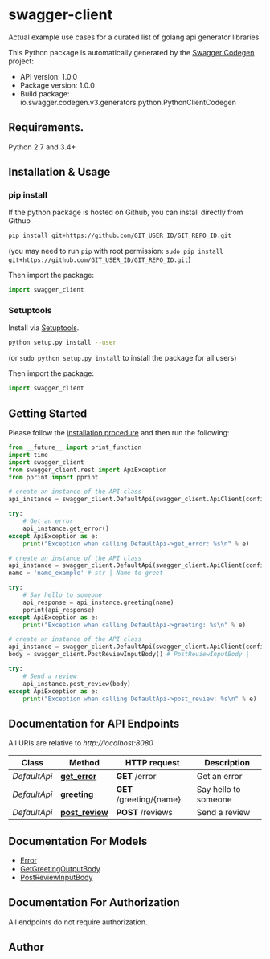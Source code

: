 # swagger-client
Actual example use cases for a curated list of golang api generator libraries

This Python package is automatically generated by the [Swagger Codegen](https://github.com/swagger-api/swagger-codegen) project:

- API version: 1.0.0
- Package version: 1.0.0
- Build package: io.swagger.codegen.v3.generators.python.PythonClientCodegen

## Requirements.

Python 2.7 and 3.4+

## Installation & Usage
### pip install

If the python package is hosted on Github, you can install directly from Github

```sh
pip install git+https://github.com/GIT_USER_ID/GIT_REPO_ID.git
```
(you may need to run `pip` with root permission: `sudo pip install git+https://github.com/GIT_USER_ID/GIT_REPO_ID.git`)

Then import the package:
```python
import swagger_client 
```

### Setuptools

Install via [Setuptools](http://pypi.python.org/pypi/setuptools).

```sh
python setup.py install --user
```
(or `sudo python setup.py install` to install the package for all users)

Then import the package:
```python
import swagger_client
```

## Getting Started

Please follow the [installation procedure](#installation--usage) and then run the following:

```python
from __future__ import print_function
import time
import swagger_client
from swagger_client.rest import ApiException
from pprint import pprint

# create an instance of the API class
api_instance = swagger_client.DefaultApi(swagger_client.ApiClient(configuration))

try:
    # Get an error
    api_instance.get_error()
except ApiException as e:
    print("Exception when calling DefaultApi->get_error: %s\n" % e)

# create an instance of the API class
api_instance = swagger_client.DefaultApi(swagger_client.ApiClient(configuration))
name = 'name_example' # str | Name to greet

try:
    # Say hello to someone
    api_response = api_instance.greeting(name)
    pprint(api_response)
except ApiException as e:
    print("Exception when calling DefaultApi->greeting: %s\n" % e)

# create an instance of the API class
api_instance = swagger_client.DefaultApi(swagger_client.ApiClient(configuration))
body = swagger_client.PostReviewInputBody() # PostReviewInputBody | 

try:
    # Send a review
    api_instance.post_review(body)
except ApiException as e:
    print("Exception when calling DefaultApi->post_review: %s\n" % e)
```

## Documentation for API Endpoints

All URIs are relative to *http://localhost:8080*

Class | Method | HTTP request | Description
------------ | ------------- | ------------- | -------------
*DefaultApi* | [**get_error**](docs/DefaultApi.md#get_error) | **GET** /error | Get an error
*DefaultApi* | [**greeting**](docs/DefaultApi.md#greeting) | **GET** /greeting/{name} | Say hello to someone
*DefaultApi* | [**post_review**](docs/DefaultApi.md#post_review) | **POST** /reviews | Send a review

## Documentation For Models

 - [Error](docs/Error.md)
 - [GetGreetingOutputBody](docs/GetGreetingOutputBody.md)
 - [PostReviewInputBody](docs/PostReviewInputBody.md)

## Documentation For Authorization

 All endpoints do not require authorization.


## Author


